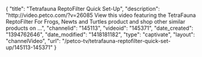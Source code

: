 {
    "title": "Tetrafauna ReptoFilter Quick Set-Up",
    "description": "http:\/\/video.petco.com\/?v=26085 View this video featuring the TetraFauna ReptoFilter For Frogs, Newts and Turtles product and shop other similar products on ...",
    "channelid": "145113",
    "videoid": "145371",
    "date_created": "1394762646",
    "date_modified": "1418181182",
    "type": "captivate",
    "layout": "channelVideo",
    "url": "\/petco-tv\/tetrafauna-reptofilter-quick-set-up\/145113-145371"
}